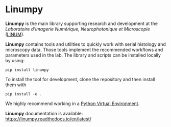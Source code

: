 # Linumpy

**Linumpy** is the main library supporting research and development at the *Laboratoire d'Imagerie Numérique, Neurophotonique et Microscopie* ([LINUM]).

**Linumpy** contains tools and utilities to quickly work with serial histology and microscopy data. Those tools implement the recommended workflows and parameters used in the lab. The library and scripts can be installed locally by using:

```
pip install linumpy
```

To install the tool for development, clone the repository and then install them with

```
pip install -e .
```


We highly recommend working in a [Python Virtual Environment].

[LINUM]:https://linum.info.uqam.ca
[Python Virtual Environment]:https://virtualenv.pypa.io/en/latest/

**Linumpy** documentation is available: https://linumpy.readthedocs.io/en/latest/
